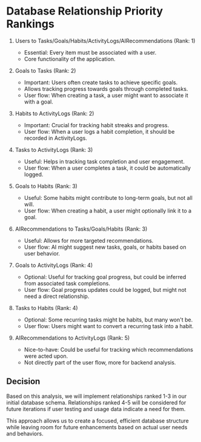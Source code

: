 # Database Relationship Priority Rankings

1. Users to Tasks/Goals/Habits/ActivityLogs/AIRecommendations (Rank: 1)

   - Essential: Every item must be associated with a user.
   - Core functionality of the application.

2. Goals to Tasks (Rank: 2)

   - Important: Users often create tasks to achieve specific goals.
   - Allows tracking progress towards goals through completed tasks.
   - User flow: When creating a task, a user might want to associate it with a goal.

3. Habits to ActivityLogs (Rank: 2)

   - Important: Crucial for tracking habit streaks and progress.
   - User flow: When a user logs a habit completion, it should be recorded in ActivityLogs.

4. Tasks to ActivityLogs (Rank: 3)

   - Useful: Helps in tracking task completion and user engagement.
   - User flow: When a user completes a task, it could be automatically logged.

5. Goals to Habits (Rank: 3)

   - Useful: Some habits might contribute to long-term goals, but not all will.
   - User flow: When creating a habit, a user might optionally link it to a goal.

6. AIRecommendations to Tasks/Goals/Habits (Rank: 3)

   - Useful: Allows for more targeted recommendations.
   - User flow: AI might suggest new tasks, goals, or habits based on user behavior.

7. Goals to ActivityLogs (Rank: 4)

   - Optional: Useful for tracking goal progress, but could be inferred from associated task completions.
   - User flow: Goal progress updates could be logged, but might not need a direct relationship.

8. Tasks to Habits (Rank: 4)

   - Optional: Some recurring tasks might be habits, but many won't be.
   - User flow: Users might want to convert a recurring task into a habit.

9. AIRecommendations to ActivityLogs (Rank: 5)
   - Nice-to-have: Could be useful for tracking which recommendations were acted upon.
   - Not directly part of the user flow, more for backend analysis.

## Decision

Based on this analysis, we will implement relationships ranked 1-3 in our initial database schema. Relationships ranked 4-5 will be considered for future iterations if user testing and usage data indicate a need for them.

This approach allows us to create a focused, efficient database structure while leaving room for future enhancements based on actual user needs and behaviors.

